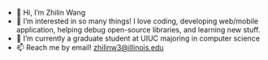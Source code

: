 - 👋 Hi, I’m Zhilin Wang
- 👀 I’m interested in so many things! I love coding, developing web/mobile application, helping debug open-source libraries, and learning new stuff.
- 🌱 I’m currently a graduate student at UIUC majoring in computer science
- 📫 Reach me by email! zhilinw3@illinois.edu

<!---
zwang2244/zwang2244 is a ✨ special ✨ repository because its `README.md` (this file) appears on your GitHub profile.
You can click the Preview link to take a look at your changes.
--->
